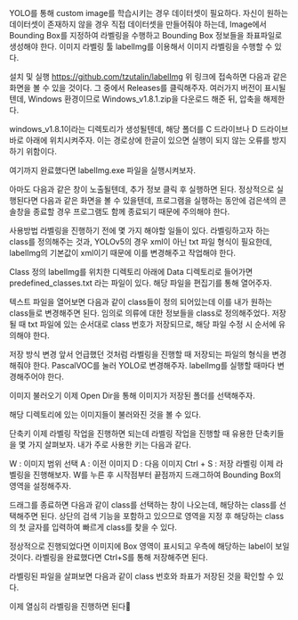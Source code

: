 YOLO를 통해 custom image를 학습시키는 경우 데이터셋이 필요하다.
자신이 원하는 데이터셋이 존재하지 않을 경우 직접 데이터셋을 만들어줘야 하는데, Image에서 Bounding Box를 지정하여 라벨링을 수행하고 Bounding Box 정보들을 좌표파일로 생성해야 한다.
이미지 라벨링 툴 labelImg를 이용해서 이미지 라벨링을 수행할 수 있다.

설치 및 실행
https://github.com/tzutalin/labelImg
위 링크에 접속하면 다음과 같은 화면을 볼 수 있을 것이다.
그 중에서 Releases를 클릭해주자.
여러가지 버전이 표시될텐데, Windows 환경이므로 Windows_v1.8.1.zip을 다운로드 해준 뒤, 압축을 해제한다.

windows_v1.8.1이라는 디렉토리가 생성될텐데, 해당 폴더를 C 드라이브나 D 드라이브 바로 아래에 위치시켜주자.
이는 경로상에 한글이 있으면 실행이 되지 않는 오류를 방지하기 위함이다.

여기까지 완료했다면 labelImg.exe 파일을 실행시켜보자.

아마도 다음과 같은 창이 노출될텐데, 추가 정보 클릭 후 실행하면 된다.
정상적으로 실행된다면 다음과 같은 화면을 볼 수 있을텐데, 프로그램을 실행하는 동안에 검은색의 콘솔창을 종료할 경우 프로그램도 함께 종료되기 때문에 주의해야 한다.

사용방법
라벨링을 진행하기 전에 몇 가지 해야할 일들이 있다.
라벨링하고자 하는 class를 정의해주는 것과, YOLOv5의 경우 xml이 아닌 txt 파일 형식이 필요한데, labelImg의 기본값이 xml이기 때문에 이를 변경해주고 작업해야 한다.

Class 정의
labelImg를 위치한 디렉토리 아래에 Data 디렉토리로 들어가면 predefined_classes.txt 라는 파일이 있다. 해당 파일을 편집기를 통해 열어주자.

텍스트 파일을 열어보면 다음과 같이 class들이 정의 되어있는데 이를 내가 원하는 class들로 변경해주면 된다. 임의로 의류에 대한 정보들을 class로 정의해주었다.
저장될 때 txt 파일에 있는 순서대로 class 번호가 저장되므로, 해당 파일 수정 시 순서에 유의해야 한다.

저장 방식 변경
앞서 언급했던 것처럼 라벨링을 진행할 때 저장되는 파일의 형식을 변경해줘야 한다. PascalVOC를 눌러 YOLO로 변경해주자. labelImg를 실행할 때마다 변경해주어야 한다.

이미지 불러오기
이제 Open Dir을 통해 이미지가 저장된 폴더를 선택해주자.

해당 디렉토리에 있는 이미지들이 불러와진 것을 볼 수 있다.

단축키
이제 라벨링 작업을 진행하면 되는데 라벨링 작업을 진행할 때 유용한 단축키들을 몇 가지 살펴보자.
내가 주로 사용한 키는 다음과 같다.

W : 이미지 범위 선택
A : 이전 이미지
D : 다음 이미지
Ctrl + S : 저장
라벨링
이제 라벨링을 진행해보자. W를 누른 후 시작점부터 끝점까지 드래그하여 Bounding Box의 영역을 설정해주자.

드래그를 종료하면 다음과 같이 class를 선택하는 창이 나오는데, 해당하는 class를 선택해주면 된다. 상단의 검색 기능을 포함하고 있으므로 영역을 지정 후 해당하는 class의 첫 글자를 입력하여 빠르게 class를 찾을 수 있다.

정상적으로 진행되었다면 이미지에 Box 영역이 표시되고 우측에 해당하는 label이 보일 것이다. 라벨링을 완료했다면 Ctrl+S를 통해 저장해주면 된다.

라벨링된 파일을 살펴보면 다음과 같이 class 번호와 좌표가 저장된 것을 확인할 수 있다.

이제 열심히 라벨링을 진행하면 된다🤣
